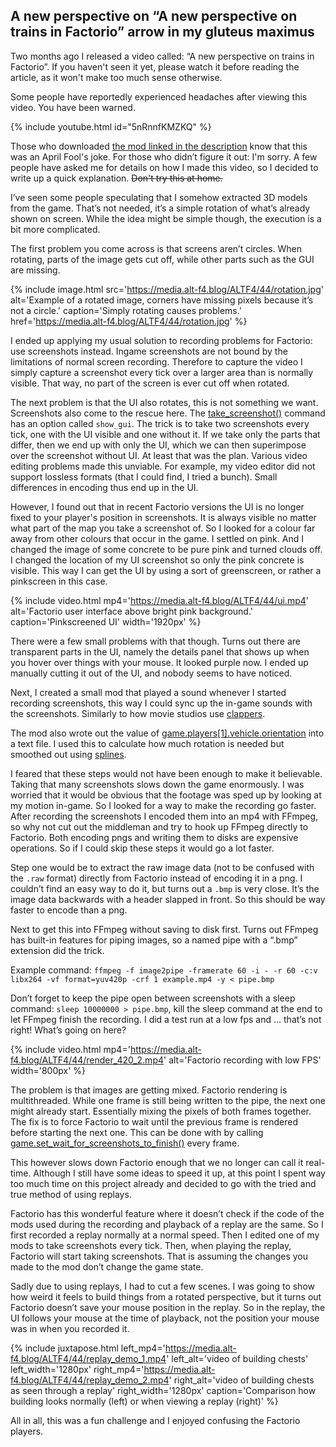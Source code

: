 ## A new perspective on “A new perspective on trains in Factorio” <author>arrow in my gluteus maximus</author>

Two months ago I released a video called: “A new perspective on trains in Factorio”. If you haven't seen it yet, please watch it before reading the article, as it won't make too much sense otherwise.

Some people have reportedly experienced headaches after viewing this video. You have been warned.

{% include youtube.html id="5nRnnfKMZKQ" %}

Those who downloaded [the mod linked in the description](https://mods.factorio.com/mod/train_perspective) know that this was an April Fool's joke. For those who didn’t figure it out: I'm sorry. A few people have asked me for details on how I made this video, so I decided to write up a quick explanation. ~~Don't try this at home.~~

I’ve seen some people speculating that I somehow extracted 3D models from the game. That’s not needed, it’s a simple rotation of what’s already shown on screen. While the idea might be simple though, the execution is a bit more complicated.

The first problem you come across is that screens aren’t circles. When rotating, parts of the image gets cut off, while other parts such as the GUI are missing.

{% include image.html src='https://media.alt-f4.blog/ALTF4/44/rotation.jpg' alt='Example of a rotated image, corners have missing pixels because it’s not a circle.' caption='Simply rotating causes problems.' href='https://media.alt-f4.blog/ALTF4/44/rotation.jpg' %}

I ended up applying my usual solution to recording problems for Factorio: use screenshots instead. Ingame screenshots are not bound by the limitations of normal screen recording. Therefore to capture the video I simply capture a screenshot every tick over a larger area than is normally visible. That way, no part of the screen is ever cut off when rotated.

The next problem is that the UI also rotates, this is not something we want. Screenshots also come to the rescue here. The [take_screenshot()](https://lua-api.factorio.com/latest/LuaGameScript.html#LuaGameScript.take_screenshot) command has an option called `show_gui`. The trick is to take two screenshots every tick, one with the UI visible and one without it. If we take only the parts that differ, then we end up with only the UI, which we can then superimpose over the screenshot without UI. At least that was the plan. Various video editing problems made this unviable. For example, my video editor did not support lossless formats (that I could find, I tried a bunch). Small differences in encoding thus end up in the UI.

However, I found out that in recent Factorio versions the UI is no longer fixed to your player's position in screenshots. It is always visible no matter what part of the map you take a screenshot of. So I looked for a colour far away from other colours that occur in the game. I settled on pink. And I changed the image of some concrete to be pure pink and turned clouds off. I changed the location of my UI screenshot so only the pink concrete is visible. This way I can get the UI by using a sort of greenscreen, or rather a pinkscreen in this case.

{% include video.html mp4='https://media.alt-f4.blog/ALTF4/44/ui.mp4' alt='Factorio user interface above bright pink background.' caption='Pinkscreened UI' width='1920px' %}

There were a few small problems with that though. Turns out there are transparent parts in the UI, namely the details panel that shows up when you hover over things with your mouse. It looked purple now. I ended up manually cutting it out of the UI, and nobody seems to have noticed.

Next, I created a small mod that played a sound whenever I started recording screenshots, this way I could sync up the in-game sounds with the screenshots. Similarly to how movie studios use [clappers](https://en.wikipedia.org/wiki/Clapperboard).

The mod also wrote out the value of [game.players[1].vehicle.orientation](https://lua-api.factorio.com/latest/LuaEntity.html#LuaEntity.orientation) into a text file. I used this to calculate how much rotation is needed but smoothed out using [splines](https://en.wikipedia.org/wiki/Spline_(mathematics)).

I feared that these steps would not have been enough to make it believable. Taking that many screenshots slows down the game enormously. I was worried that it would be obvious that the footage was sped up by looking at my motion in-game. So I looked for a way to make the recording go faster. After recording the screenshots I encoded them into an mp4 with FFmpeg, so why not cut out the middleman and try to hook up FFmpeg directly to Factorio. Both encoding pngs and writing them to disks are expensive operations. So if I could skip these steps it would go a lot faster.

Step one would be to extract the raw image data (not to be confused with the `.raw` format) directly from Factorio instead of encoding it in a png. I couldn’t find an easy way to do it, but turns out a `.bmp` is very close. It’s the image data backwards with a header slapped in front. So this should be way faster to encode than a png.

Next to get this into FFmpeg without saving to disk first. Turns out FFmpeg has built-in features for piping images, so a named pipe with a “.bmp” extension did the trick.

Example command: `ffmpeg -f image2pipe -framerate 60 -i - -r 60 -c:v libx264 -vf format=yuv420p -crf 1 example.mp4 -y < pipe.bmp`

Don’t forget to keep the pipe open between screenshots with a sleep command: `sleep 10000000 > pipe.bmp`, kill the sleep command at the end to let FFmpeg finish the recording. I did a test run at a low fps and … that’s not right! What’s going on here?

{% include video.html mp4='https://media.alt-f4.blog/ALTF4/44/render_420_2.mp4' alt='Factorio recording with low FPS' width='800px' %}

The problem is that images are getting mixed. Factorio rendering is multithreaded. While one frame is still being written to the pipe, the next one might already start. Essentially mixing the pixels of both frames together. The fix is to force Factorio to wait until the previous frame is rendered before starting the next one. This can be done with by calling [game.set_wait_for_screenshots_to_finish()](https://lua-api.factorio.com/latest/LuaGameScript.html#LuaGameScript.set_wait_for_screenshots_to_finish) every frame.

This however slows down Factorio enough that we no longer can call it real-time. Although I still have some ideas to speed it up, at this point I spent way too much time on this project already and decided to go with the tried and true method of using replays.

Factorio has this wonderful feature where it doesn’t check if the code of the mods used during the recording and playback of a replay are the same. So I first recorded a replay normally at a normal speed. Then I edited one of my mods to take screenshots every tick. Then, when playing the replay, Factorio will start taking screenshots. That is assuming the changes you made to the mod don’t change the game state.

Sadly due to using replays, I had to cut a few scenes. I was going to show how weird it feels to build things from a rotated perspective, but it turns out Factorio doesn’t save your mouse position in the replay. So in the replay, the UI follows your mouse at the time of playback, not the position your mouse was in when you recorded it.

{% include juxtapose.html left_mp4='https://media.alt-f4.blog/ALTF4/44/replay_demo_1.mp4' left_alt='video of building chests' left_width='1280px' right_mp4='https://media.alt-f4.blog/ALTF4/44/replay_demo_2.mp4' right_alt='video of building chests as seen through a replay' right_width='1280px' 
caption='Comparison how building looks normally (left) or when viewing a replay (right)' %}

All in all, this was a fun challenge and I enjoyed confusing the Factorio players.
